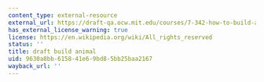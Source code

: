 ```yaml
---
content_type: external-resource
external_url: https://draft-qa.ocw.mit.edu/courses/7-342-how-to-build-an-animal-cell-fate-and-identity-in-development-and-disease-fall-2017/
has_external_license_warning: true
license: https://en.wikipedia.org/wiki/All_rights_reserved
status: ''
title: draft build animal
uid: 9630a8bb-6158-41e6-9bd8-5bb25baa2167
wayback_url: ''
---
```

